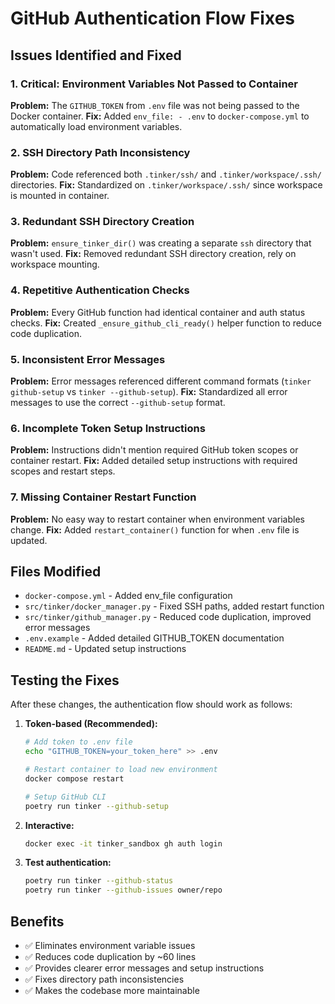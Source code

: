 # GitHub Authentication Flow Fixes

## Issues Identified and Fixed

### 1. **Critical: Environment Variables Not Passed to Container**
**Problem:** The `GITHUB_TOKEN` from `.env` file was not being passed to the Docker container.
**Fix:** Added `env_file: - .env` to `docker-compose.yml` to automatically load environment variables.

### 2. **SSH Directory Path Inconsistency**
**Problem:** Code referenced both `.tinker/ssh/` and `.tinker/workspace/.ssh/` directories.
**Fix:** Standardized on `.tinker/workspace/.ssh/` since workspace is mounted in container.

### 3. **Redundant SSH Directory Creation**
**Problem:** `ensure_tinker_dir()` was creating a separate `ssh` directory that wasn't used.
**Fix:** Removed redundant SSH directory creation, rely on workspace mounting.

### 4. **Repetitive Authentication Checks**
**Problem:** Every GitHub function had identical container and auth status checks.
**Fix:** Created `_ensure_github_cli_ready()` helper function to reduce code duplication.

### 5. **Inconsistent Error Messages**
**Problem:** Error messages referenced different command formats (`tinker github-setup` vs `tinker --github-setup`).
**Fix:** Standardized all error messages to use the correct `--github-setup` format.

### 6. **Incomplete Token Setup Instructions**
**Problem:** Instructions didn't mention required GitHub token scopes or container restart.
**Fix:** Added detailed setup instructions with required scopes and restart steps.

### 7. **Missing Container Restart Function**
**Problem:** No easy way to restart container when environment variables change.
**Fix:** Added `restart_container()` function for when `.env` file is updated.

## Files Modified

- `docker-compose.yml` - Added env_file configuration
- `src/tinker/docker_manager.py` - Fixed SSH paths, added restart function
- `src/tinker/github_manager.py` - Reduced code duplication, improved error messages
- `.env.example` - Added detailed GITHUB_TOKEN documentation
- `README.md` - Updated setup instructions

## Testing the Fixes

After these changes, the authentication flow should work as follows:

1. **Token-based (Recommended):**
   ```bash
   # Add token to .env file
   echo "GITHUB_TOKEN=your_token_here" >> .env
   
   # Restart container to load new environment
   docker compose restart
   
   # Setup GitHub CLI
   poetry run tinker --github-setup
   ```

2. **Interactive:**
   ```bash
   docker exec -it tinker_sandbox gh auth login
   ```

3. **Test authentication:**
   ```bash
   poetry run tinker --github-status
   poetry run tinker --github-issues owner/repo
   ```

## Benefits

- ✅ Eliminates environment variable issues
- ✅ Reduces code duplication by ~60 lines
- ✅ Provides clearer error messages and setup instructions
- ✅ Fixes directory path inconsistencies
- ✅ Makes the codebase more maintainable
